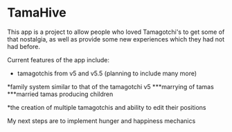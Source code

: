 # TamaHive

This app is a project to allow people who loved Tamagotchi's to get some of that nostalgia, as well as provide some new experiences which they had not had before.

Current features of the app include:
* tamagotchis from v5 and v5.5 (planning to include many more)

*family system similar to that of the tamagotchi v5
***marrying of tamas
***married tamas producing children

*the creation of multiple tamagotchis and ability to edit their positions

My next steps are to implement hunger and happiness mechanics
